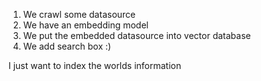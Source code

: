 1. We crawl some datasource
2. We have an embedding model
3. We put the embedded datasource into vector database
4. We add search box :) 

I just want to index the worlds information
